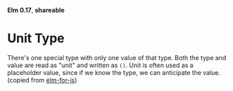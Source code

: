 **Elm 0.17**, **shareable** 

# Unit Type

There's one special type with only one value of that type. Both the type and value are read as "unit" and written as `()`. Unit is often used as a placeholder value, since if we know the type, we can anticipate the value. (copied from [elm-for-js](https://github.com/elm-guides/elm-for-js/blob/master/How%20to%20Read%20a%20Type%20Annotation.md))

